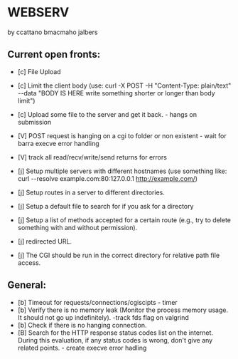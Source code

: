 # WEBSERV
 by ccattano bmacmaho jalbers

## Current open fronts:

- [c] File Upload 
- [c] Limit the client body (use: curl -X POST -H "Content-Type: plain/text" --data "BODY IS HERE write something shorter or longer than body limit")
- [c] Upload some file to the server and get it back.
       - hangs on submission
- [V] POST  request is hanging on a cgi to folder or non existent
        - wait for barra execve error handling
- [V] track all read/recv/write/send returns for errors


- [j] Setup multiple servers with different hostnames (use something like: curl --resolve example.com:80:127.0.0.1 http://example.com/)

- [j] Setup routes in a server to different directories.
- [j] Setup a default file to search for if you ask for a directory
- [j] Setup a list of methods accepted for a certain route (e.g., try to delete something with and without permission).
- [j] redirected URL.
- [j] The CGI should be run in the correct directory for relative path file access.

## General:
- [b] Timeout for requests/connections/cgiscipts - timer
- [b] Verify there is no memory leak (Monitor the process memory usage. It should not go up indefinitely).
        -track fds flag on valgrind
- [b] Check if there is no hanging connection.
- [B] Search for the HTTP response status codes list on the internet. During this evaluation, if any status codes is wrong, don't give any related points.
        - create execve error hadling

